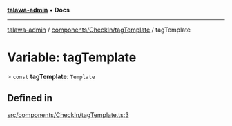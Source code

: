 [**talawa-admin**](../../../../README.md) • **Docs**

***

[talawa-admin](../../../../modules.md) / [components/CheckIn/tagTemplate](../README.md) / tagTemplate

# Variable: tagTemplate

\> `const` **tagTemplate**: `Template`

## Defined in

[src/components/CheckIn/tagTemplate.ts:3](https://github.com/PalisadoesFoundation/talawa-admin/blob/ec91a82db6f7a7a061fbb4ea9639f2bff335faa5/src/components/CheckIn/tagTemplate.ts#L3)
